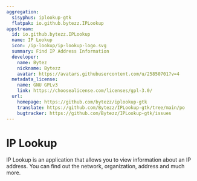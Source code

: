 ```yaml
---
aggregation:
  sisyphus: iplookup-gtk
  flatpak: io.github.bytezz.IPLookup
appstream:
  id: io.github.bytezz.IPLookup
  name: IP Lookup
  icon: /ip-lookup/ip-lookup-logo.svg
  summary: Find IP Address Information
  developer:
    name: Bytez
    nickname: Bytezz
    avatar: https://avatars.githubusercontent.com/u/25850701?v=4
  metadata_license:
    name: GNU GPLv3
    link: https://choosealicense.com/licenses/gpl-3.0/
  url:
    homepage: https://github.com/bytezz/iplookup-gtk
    translate: https://github.com/Bytezz/IPLookup-gtk/tree/main/po
    bugtracker: https://github.com/Bytezz/IPLookup-gtk/issues
---
```


# IP Lookup

IP Lookup is an application that allows you to view information about an IP address. You can find out the network, organization, address and much more.

<!--@include: @en/apps/.parts/install/content-repo.md-->
<!--@include: @en/apps/.parts/install/content-flatpak.md-->
